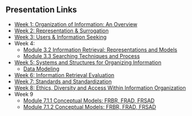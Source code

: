 ## Presentation Links

- [Week 1: Organization of Information: An Overview](https://manika-lamba.github.io/LIS5043/Week-1/#/title-slide)
- [Week 2: Representation & Surrogation](https://manika-lamba.github.io/LIS5043/Week-2/#/title-slide)
- [Week 3: Users & Information Seeking](https://manika-lamba.github.io/LIS5043/Week-3/#/title-slide)
- Week 4:
  - [Module 3.2 Information Retrieval: Representations and Models](https://manika-lamba.github.io/LIS5043/Week-4_part1/#/title-slide)
  - [Module 3.3 Searching Techniques and Process](https://manika-lamba.github.io/LIS5043/Week-4_part2/#/title-slide)
- [Week 5: Systems and Structures for Organizing Information](https://manika-lamba.github.io/LIS5043/Week-5/#/title-slide)
  - [Data Modeling](https://manika-lamba.github.io/LIS5043/Data%20Modeling/#/title-slide)
- [Week 6: Information Retrieval Evaluation](https://manika-lamba.github.io/LIS5043/Week-6/#/title-slide)
- [Week 7: Standards and Standardization](https://manika-lamba.github.io/LIS5043/Week-7/#/title-slide)
- [Week 8: Ethics, Diversity and Access  Within Information Organization](https://manika-lamba.github.io/LIS5043/Week-8/#/title-slide)
- Week 9
  - [Module 7.1.1 Conceptual Models: FRBR, FRAD, FRSAD](https://manika-lamba.github.io/LIS5043/Week-9_part1/#/title-slide)
  - [Module 7.1.2 Conceptual Models: FRBR, FRAD, FRSAD](https://manika-lamba.github.io/LIS5043/Week-9_part2/#/title-slide)
